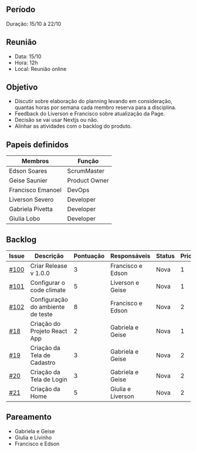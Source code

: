 ## Período
Duração: 15/10 à 22/10


## Reunião
* Data: 15/10
* Hora: 12h
* Local: Reunião online


## Objetivo
- Discutir sobre elaboração do planning levando em consideração, quantas horas por semana cada membro reserva para a disciplina.
- Feedback do Liverson e Francisco sobre atualização da Page.
- Decisão se vai usar Nextjs ou não.
- Alinhar as atividades com o backlog do produto.

## Papeis definidos
| Membros  |  Função  |
| ------------------- | ------------------- |
|  Edson Soares |  ScrumMaster |
|  Geise Saunier |  Product Owner |
|  Francisco Emanoel |  DevOps |
|  Liverson Severo |  Developer |
|  Gabriela Pivetta |  Developer |
|  Giulia Lobo |  Developer |


## Backlog
| Issue | Descrição | Pontuação | Responsáveis | Status | Prioridade | Repositório |
| ------------------- | ------------------- | ------------------- | ------------------- | ------------------- |------------------- |------------------- | 
| [#100](https://github.com/fga-eps-mds/2020-1-Ziguen/issues/100)  | Criar Release  v 1.0.0 | 3 | Francisco e Edson  | Nova  | 1  |  [Backend](https://github.com/fga-eps-mds/2020-1-Ziguen/issues/100)  |
| [#101](https://github.com/fga-eps-mds/2020-1-Ziguen/issues/101)  |  Configurar o code climate | 5 |  Liverson e Geise | Nova |  1 |  [Backend](https://github.com/fga-eps-mds/2020-1-Ziguen/issues/101)  |
| [#102](https://github.com/fga-eps-mds/2020-1-Ziguen/issues/102)  |  Configuração do ambiente de teste | 8 | Francisco e Edson |  Nova |  2 |  [Backend](https://github.com/fga-eps-mds/2020-1-Ziguen/issues/102)  |
| [#18](https://github.com/fga-eps-mds/2020.1-Ziguen-Front/issues/18)  | Criação do Projeto React App  | 2 | Gabriela e Geise  | Nova  | 1  |  [Frontend](https://github.com/fga-eps-mds/2020.1-Ziguen-Front/issues/18)  |
| [#19](https://github.com/fga-eps-mds/2020.1-Ziguen-Front/issues/19)  |  Criação da Tela de Cadastro | 3 |  Gabriela e Geise |  Nova | 2  |  [Frontend](https://github.com/fga-eps-mds/2020.1-Ziguen-Front/issues/19)  |
| [#20](https://github.com/fga-eps-mds/2020.1-Ziguen-Front/issues/20)  | Criação da Tela de Login  | 3 |  Gabriela e Geise | Nova  | 2  |  [Frontend](https://github.com/fga-eps-mds/2020.1-Ziguen-Front/issues/20)  |
| [#21](https://github.com/fga-eps-mds/2020.1-Ziguen-Front/issues/21)  |  Criação da Home | 5 | Giulia e Liverson  | Nova  | 2  |  [Frontend](https://github.com/fga-eps-mds/2020.1-Ziguen-Front/issues/21)  |




## Pareamento
- Gabriela e Geise
- Giulia e Livinho
- Francisco e Edson
